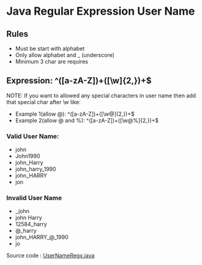 # Java Regular Expression User Name

## Rules

* Must be start with alphabet
* Only allow alphabet and _ (underscore)
* Minimum 3 char are requires
 

## Expression: ^([a-zA-Z])+([\w]{2,})+$

NOTE: If you want to allowed any special characters in user name then add that special char after \w like:
* Example 1(allow @): ^([a-zA-Z])+([\w@]{2,})+$
* Example 2(allow @ and %): ^([a-zA-Z])+([\w@%]{2,})+$

### Valid User Name:
* john
* John1990
* john_Harry
* john_harry_1990
* john_HARRY
* jon
 
### Invalid User Name
*  _john
* john Harry
* 12584_harry
* @_harry
* john_HARRY_@_1990
* jo

Source code : [UserNameRegx.java](UserNameRegx.java)
